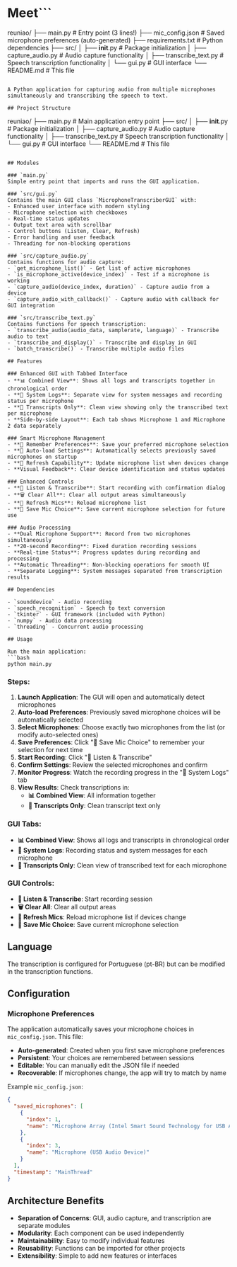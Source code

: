 # Meet```
reuniao/
├── main.py                 # Entry point (3 lines!)
├── mic_config.json        # Saved microphone preferences (auto-generated)
├── requirements.txt       # Python dependencies
├── src/
│   ├── __init__.py        # Package initialization
│   ├── capture_audio.py   # Audio capture functionality
│   ├── transcribe_text.py # Speech transcription functionality
│   └── gui.py             # GUI interface
└── README.md              # This file
```Transcription Tool

A Python application for capturing audio from multiple microphones simultaneously and transcribing the speech to text.

## Project Structure

```
reuniao/
├── main.py                 # Main application entry point
├── src/
│   ├── __init__.py        # Package initialization
│   ├── capture_audio.py   # Audio capture functionality
│   ├── transcribe_text.py # Speech transcription functionality
│   └── gui.py             # GUI interface
└── README.md              # This file
```

## Modules

### `main.py`
Simple entry point that imports and runs the GUI application.

### `src/gui.py`
Contains the main GUI class `MicrophoneTranscriberGUI` with:
- Enhanced user interface with modern styling
- Microphone selection with checkboxes
- Real-time status updates
- Output text area with scrollbar
- Control buttons (Listen, Clear, Refresh)
- Error handling and user feedback
- Threading for non-blocking operations

### `src/capture_audio.py`
Contains functions for audio capture:
- `get_microphone_list()` - Get list of active microphones
- `is_microphone_active(device_index)` - Test if a microphone is working
- `capture_audio(device_index, duration)` - Capture audio from a device
- `capture_audio_with_callback()` - Capture audio with callback for GUI integration

### `src/transcribe_text.py`
Contains functions for speech transcription:
- `transcribe_audio(audio_data, samplerate, language)` - Transcribe audio to text
- `transcribe_and_display()` - Transcribe and display in GUI
- `batch_transcribe()` - Transcribe multiple audio files

## Features

### Enhanced GUI with Tabbed Interface
- **📊 Combined View**: Shows all logs and transcripts together in chronological order
- **📝 System Logs**: Separate view for system messages and recording status per microphone
- **📄 Transcripts Only**: Clean view showing only the transcribed text per microphone
- **Side-by-side Layout**: Each tab shows Microphone 1 and Microphone 2 data separately

### Smart Microphone Management
- **💾 Remember Preferences**: Save your preferred microphone selection
- **🔄 Auto-load Settings**: Automatically selects previously saved microphones on startup
- **🔄 Refresh Capability**: Update microphone list when devices change
- **Visual Feedback**: Clear device identification and status updates

### Enhanced Controls
- **🎤 Listen & Transcribe**: Start recording with confirmation dialog
- **🗑️ Clear All**: Clear all output areas simultaneously
- **🔄 Refresh Mics**: Reload microphone list
- **💾 Save Mic Choice**: Save current microphone selection for future use

### Audio Processing
- **Dual Microphone Support**: Record from two microphones simultaneously
- **20-second Recording**: Fixed duration recording sessions
- **Real-time Status**: Progress updates during recording and processing
- **Automatic Threading**: Non-blocking operations for smooth UI
- **Separate Logging**: System messages separated from transcription results

## Dependencies

- `sounddevice` - Audio recording
- `speech_recognition` - Speech to text conversion
- `tkinter` - GUI framework (included with Python)
- `numpy` - Audio data processing
- `threading` - Concurrent audio processing

## Usage

Run the main application:
```bash
python main.py
```

### Steps:
1. **Launch Application**: The GUI will open and automatically detect microphones
2. **Auto-load Preferences**: Previously saved microphone choices will be automatically selected
3. **Select Microphones**: Choose exactly two microphones from the list (or modify auto-selected ones)
4. **Save Preferences**: Click "💾 Save Mic Choice" to remember your selection for next time
5. **Start Recording**: Click "🎤 Listen & Transcribe"
6. **Confirm Settings**: Review the selected microphones and confirm
7. **Monitor Progress**: Watch the recording progress in the "📝 System Logs" tab
8. **View Results**: Check transcriptions in:
   - **📊 Combined View**: All information together
   - **📄 Transcripts Only**: Clean transcript text only

### GUI Tabs:
- **📊 Combined View**: Shows all logs and transcripts in chronological order
- **📝 System Logs**: Recording status and system messages for each microphone
- **📄 Transcripts Only**: Clean view of transcribed text for each microphone

### GUI Controls:
- **🎤 Listen & Transcribe**: Start recording session
- **🗑️ Clear All**: Clear all output areas
- **🔄 Refresh Mics**: Reload microphone list if devices change
- **💾 Save Mic Choice**: Save current microphone selection

## Language

The transcription is configured for Portuguese (pt-BR) but can be modified in the transcription functions.

## Configuration

### Microphone Preferences
The application automatically saves your microphone choices in `mic_config.json`. This file:
- **Auto-generated**: Created when you first save microphone preferences
- **Persistent**: Your choices are remembered between sessions
- **Editable**: You can manually edit the JSON file if needed
- **Recoverable**: If microphones change, the app will try to match by name

Example `mic_config.json`:
```json
{
  "saved_microphones": [
    {
      "index": 1,
      "name": "Microphone Array (Intel Smart Sound Technology for USB Audio)"
    },
    {
      "index": 3,
      "name": "Microphone (USB Audio Device)"
    }
  ],
  "timestamp": "MainThread"
}
```

## Architecture Benefits

- **Separation of Concerns**: GUI, audio capture, and transcription are separate modules
- **Modularity**: Each component can be used independently
- **Maintainability**: Easy to modify individual features
- **Reusability**: Functions can be imported for other projects
- **Extensibility**: Simple to add new features or interfaces
